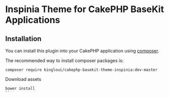 # Inspinia Theme for CakePHP BaseKit Applications

## Installation

You can install this plugin into your CakePHP application using [composer](http://getcomposer.org).

The recommended way to install composer packages is:

```
composer require kingloui/cakephp-basekit-theme-inspinia:dev-master
```

Download assets 

```
bower install
``
